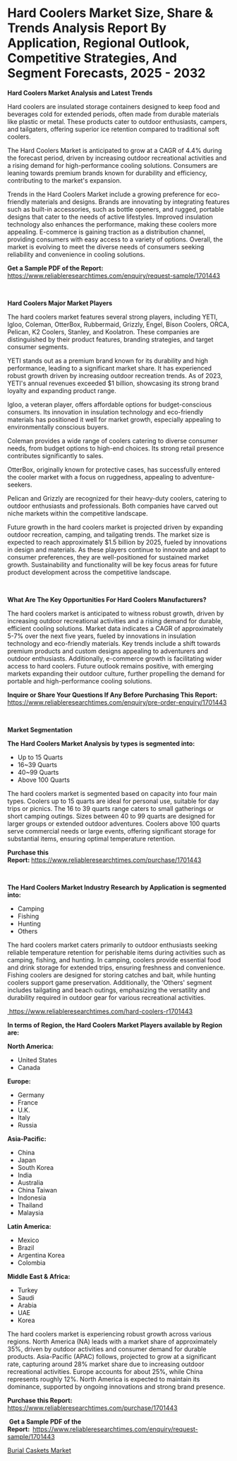 <p><h1>Hard Coolers Market Size, Share & Trends Analysis Report By Application, Regional Outlook, Competitive Strategies, And Segment Forecasts, 2025 - 2032</h1></p><p><strong>Hard Coolers Market Analysis and Latest Trends</strong></p>
<p><p>Hard coolers are insulated storage containers designed to keep food and beverages cold for extended periods, often made from durable materials like plastic or metal. These products cater to outdoor enthusiasts, campers, and tailgaters, offering superior ice retention compared to traditional soft coolers. </p><p>The Hard Coolers Market is anticipated to grow at a CAGR of 4.4% during the forecast period, driven by increasing outdoor recreational activities and a rising demand for high-performance cooling solutions. Consumers are leaning towards premium brands known for durability and efficiency, contributing to the market's expansion. </p><p>Trends in the Hard Coolers Market include a growing preference for eco-friendly materials and designs. Brands are innovating by integrating features such as built-in accessories, such as bottle openers, and rugged, portable designs that cater to the needs of active lifestyles. Improved insulation technology also enhances the performance, making these coolers more appealing. E-commerce is gaining traction as a distribution channel, providing consumers with easy access to a variety of options. Overall, the market is evolving to meet the diverse needs of consumers seeking reliability and convenience in cooling solutions.</p></p>
<p><strong>Get a Sample PDF of the Report:&nbsp;</strong> <a href="https://www.reliableresearchtimes.com/enquiry/request-sample/1701443?utm_campaign=2325&utm_medium=2&utm_source=Github&utm_content=ia&utm_term=09022025&utm_id=hard-coolers">https://www.reliableresearchtimes.com/enquiry/request-sample/1701443</a></p>
<p>&nbsp;</p>
<p><strong>Hard Coolers Major Market Players</strong></p>
<p><p>The hard coolers market features several strong players, including YETI, Igloo, Coleman, OtterBox, Rubbermaid, Grizzly, Engel, Bison Coolers, ORCA, Pelican, K2 Coolers, Stanley, and Koolatron. These companies are distinguished by their product features, branding strategies, and target consumer segments.</p><p>YETI stands out as a premium brand known for its durability and high performance, leading to a significant market share. It has experienced robust growth driven by increasing outdoor recreation trends. As of 2023, YETI's annual revenues exceeded $1 billion, showcasing its strong brand loyalty and expanding product range.</p><p>Igloo, a veteran player, offers affordable options for budget-conscious consumers. Its innovation in insulation technology and eco-friendly materials has positioned it well for market growth, especially appealing to environmentally conscious buyers. </p><p>Coleman provides a wide range of coolers catering to diverse consumer needs, from budget options to high-end choices. Its strong retail presence contributes significantly to sales. </p><p>OtterBox, originally known for protective cases, has successfully entered the cooler market with a focus on ruggedness, appealing to adventure-seekers. </p><p>Pelican and Grizzly are recognized for their heavy-duty coolers, catering to outdoor enthusiasts and professionals. Both companies have carved out niche markets within the competitive landscape.</p><p>Future growth in the hard coolers market is projected driven by expanding outdoor recreation, camping, and tailgating trends. The market size is expected to reach approximately $1.5 billion by 2025, fueled by innovations in design and materials. As these players continue to innovate and adapt to consumer preferences, they are well-positioned for sustained market growth. Sustainability and functionality will be key focus areas for future product development across the competitive landscape.</p></p>
<p>&nbsp;</p>
<p><strong>What Are The Key Opportunities For Hard Coolers Manufacturers?</strong></p>
<p><p>The hard coolers market is anticipated to witness robust growth, driven by increasing outdoor recreational activities and a rising demand for durable, efficient cooling solutions. Market data indicates a CAGR of approximately 5-7% over the next five years, fueled by innovations in insulation technology and eco-friendly materials. Key trends include a shift towards premium products and custom designs appealing to adventurers and outdoor enthusiasts. Additionally, e-commerce growth is facilitating wider access to hard coolers. Future outlook remains positive, with emerging markets expanding their outdoor culture, further propelling the demand for portable and high-performance cooling solutions.</p></p>
<p><strong>Inquire or Share Your Questions If Any Before Purchasing This Report:</strong> <a href="https://www.reliableresearchtimes.com/enquiry/pre-order-enquiry/1701443?utm_campaign=2325&utm_medium=2&utm_source=Github&utm_content=ia&utm_term=09022025&utm_id=hard-coolers">https://www.reliableresearchtimes.com/enquiry/pre-order-enquiry/1701443</a></p>
<p>&nbsp;</p>
<p><strong>Market Segmentation</strong></p>
<p><strong>The Hard Coolers Market Analysis by types is segmented into:</strong></p>
<p><ul><li>Up to 15 Quarts</li><li>16~39 Quarts</li><li>40~99 Quarts</li><li>Above 100 Quarts</li></ul></p>
<p><p>The hard coolers market is segmented based on capacity into four main types. Coolers up to 15 quarts are ideal for personal use, suitable for day trips or picnics. The 16 to 39 quarts range caters to small gatherings or short camping outings. Sizes between 40 to 99 quarts are designed for larger groups or extended outdoor adventures. Coolers above 100 quarts serve commercial needs or large events, offering significant storage for substantial items, ensuring optimal temperature retention.</p></p>
<p><strong>Purchase this Report:&nbsp;</strong><a href="https://www.reliableresearchtimes.com/purchase/1701443?utm_campaign=2325&utm_medium=2&utm_source=Github&utm_content=ia&utm_term=09022025&utm_id=hard-coolers">https://www.reliableresearchtimes.com/purchase/1701443</a></p>
<p>&nbsp;</p>
<p><strong>The Hard Coolers Market Industry Research by Application is segmented into:</strong></p>
<p><ul><li>Camping</li><li>Fishing</li><li>Hunting</li><li>Others</li></ul></p>
<p><p>The hard coolers market caters primarily to outdoor enthusiasts seeking reliable temperature retention for perishable items during activities such as camping, fishing, and hunting. In camping, coolers provide essential food and drink storage for extended trips, ensuring freshness and convenience. Fishing coolers are designed for storing catches and bait, while hunting coolers support game preservation. Additionally, the 'Others' segment includes tailgating and beach outings, emphasizing the versatility and durability required in outdoor gear for various recreational activities.</p></p>
<p><a href="https://www.reliableresearchtimes.com/hard-coolers-r1701443?utm_campaign=2325&utm_medium=2&utm_source=Github&utm_content=ia&utm_term=09022025&utm_id=hard-coolers">&nbsp;https://www.reliableresearchtimes.com/hard-coolers-r1701443</a></p>
<p><strong>In terms of Region, the Hard Coolers Market Players available by Region are:</strong></p>
<p>
    <p> <strong> North America: </strong>
        <ul>
            <li>United States</li>
            <li>Canada</li>
        </ul>
        </p> 
    <p> <strong> Europe: </strong>
        <ul>
            <li>Germany</li>
            <li>France</li>
            <li>U.K.</li>
            <li>Italy</li>
            <li>Russia</li>
        </ul>
        </p> 
    <p> <strong> Asia-Pacific: </strong>
        <ul>
            <li>China</li>
            <li>Japan</li>
            <li>South Korea</li>
            <li>India</li>
            <li>Australia</li>
            <li>China Taiwan</li>
            <li>Indonesia</li>
            <li>Thailand</li>
            <li>Malaysia</li>
        </ul>
        </p> 
    <p> <strong> Latin America: </strong>
        <ul>
            <li>Mexico</li>
            <li>Brazil</li>
            <li>Argentina Korea</li>
            <li>Colombia</li>
        </ul>
        </p> 
    <p> <strong> Middle East & Africa: </strong>
        <ul>
            <li>Turkey</li>
            <li>Saudi</li>
            <li>Arabia</li>
            <li>UAE</li>
            <li>Korea</li>
        </ul>
    </p>
    </p>
<p><p>The hard coolers market is experiencing robust growth across various regions. North America (NA) leads with a market share of approximately 35%, driven by outdoor activities and consumer demand for durable products. Asia-Pacific (APAC) follows, projected to grow at a significant rate, capturing around 28% market share due to increasing outdoor recreational activities. Europe accounts for about 25%, while China represents roughly 12%. North America is expected to maintain its dominance, supported by ongoing innovations and strong brand presence.</p></p>
<p><strong>Purchase this Report: </strong><a href="https://www.reliableresearchtimes.com/purchase/1701443?utm_campaign=2325&utm_medium=2&utm_source=Github&utm_content=ia&utm_term=09022025&utm_id=hard-coolers">https://www.reliableresearchtimes.com/purchase/1701443</a></p>
<p>&nbsp;<strong>Get a Sample PDF of the Report:&nbsp;&nbsp;</strong><a href="https://www.reliableresearchtimes.com/enquiry/request-sample/1701443?utm_campaign=2325&utm_medium=2&utm_source=Github&utm_content=ia&utm_term=09022025&utm_id=hard-coolers">https://www.reliableresearchtimes.com/enquiry/request-sample/1701443</a></p>
<p><strong></strong></p>
<p><p><a href="https://github.com/tamiaknaub6/Market-Research-Report-List-1/blob/main/burial-caskets-market.md?utm_campaign=2325&utm_medium=2&utm_source=Github&utm_content=ia&utm_term=09022025&utm_id=hard-coolers">Burial Caskets Market</a></p></p>